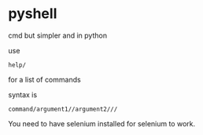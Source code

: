 # pyshell
cmd but simpler and in python



use  
```
help/
``` 
for a list of commands

syntax is 
```
command/argument1//argument2///
```

You need to have selenium installed for selenium to work.

